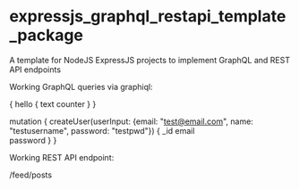 # expressjs_graphql_restapi_template_package
A template for NodeJS ExpressJS projects to implement GraphQL and REST API endpoints 

Working GraphQL queries via graphiql:

{
  hello {
    text
    counter
  }
}

mutation {
  createUser(userInput: {email: "test@email.com", name: "testusername", password: "testpwd"}) {
    _id
  	email  
    password
  }
}

Working REST API endpoint:

/feed/posts
